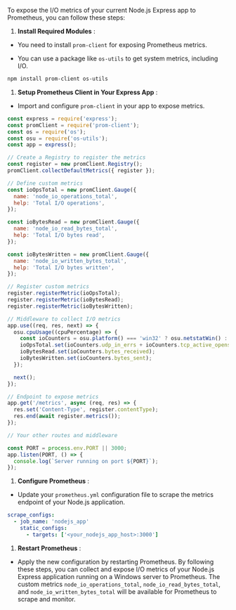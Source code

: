 

To expose the I/O metrics of your current Node.js Express app to Prometheus, you can follow these steps:
 
1. **Install Required Modules** : 
  - You need to install `prom-client` for exposing Prometheus metrics.
 
  - You can use a package like `os-utils` to get system metrics, including I/O.


```bash
npm install prom-client os-utils
```
 
1. **Setup Prometheus Client in Your Express App** : 
  - Import and configure `prom-client` in your app to expose metrics.


```javascript
const express = require('express');
const promClient = require('prom-client');
const os = require('os');
const osu = require('os-utils');
const app = express();

// Create a Registry to register the metrics
const register = new promClient.Registry();
promClient.collectDefaultMetrics({ register });

// Define custom metrics
const ioOpsTotal = new promClient.Gauge({
  name: 'node_io_operations_total',
  help: 'Total I/O operations',
});

const ioBytesRead = new promClient.Gauge({
  name: 'node_io_read_bytes_total',
  help: 'Total I/O bytes read',
});

const ioBytesWritten = new promClient.Gauge({
  name: 'node_io_written_bytes_total',
  help: 'Total I/O bytes written',
});

// Register custom metrics
register.registerMetric(ioOpsTotal);
register.registerMetric(ioBytesRead);
register.registerMetric(ioBytesWritten);

// Middleware to collect I/O metrics
app.use((req, res, next) => {
  osu.cpuUsage((cpuPercentage) => {
    const ioCounters = osu.platform() === 'win32' ? osu.netstatWin() : osu.netstat();
    ioOpsTotal.set(ioCounters.udp_in_errs + ioCounters.tcp_active_opens + ioCounters.tcp_passive_opens);
    ioBytesRead.set(ioCounters.bytes_received);
    ioBytesWritten.set(ioCounters.bytes_sent);
  });

  next();
});

// Endpoint to expose metrics
app.get('/metrics', async (req, res) => {
  res.set('Content-Type', register.contentType);
  res.end(await register.metrics());
});

// Your other routes and middleware

const PORT = process.env.PORT || 3000;
app.listen(PORT, () => {
  console.log(`Server running on port ${PORT}`);
});
```
 
1. **Configure Prometheus** : 
  - Update your `prometheus.yml` configuration file to scrape the metrics endpoint of your Node.js application.


```yaml
scrape_configs:
  - job_name: 'nodejs_app'
    static_configs:
      - targets: ['<your_nodejs_app_host>:3000']
```
 
1. **Restart Prometheus** :
  - Apply the new configuration by restarting Prometheus.
By following these steps, you can collect and expose I/O metrics of your Node.js Express application running on a Windows server to Prometheus. The custom metrics `node_io_operations_total`, `node_io_read_bytes_total`, and `node_io_written_bytes_total` will be available for Prometheus to scrape and monitor.
